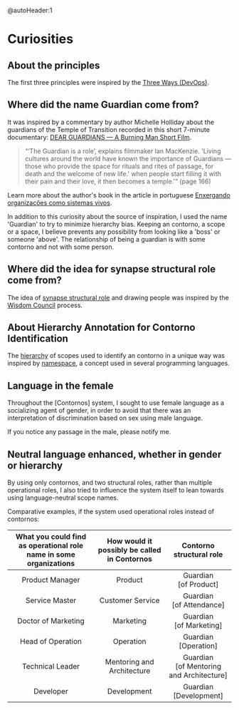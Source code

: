 @autoHeader:1


# Curiosities

## About the principles
The first three principles were inspired by the [Three Ways (DevOps)](https://itrevolution.com/the-three-ways-principles-underpinning-devops/).

## Where did the name Guardian come from?
It was inspired by a commentary by author Michelle Holliday about the guardians of the Temple of Transition recorded in this short 7-minute documentary: [DEAR GUARDIANS — A Burning Man Short Film](https://www.youtube.com/watch?v=1Rdqven5MZI ).

> “‘The Guardian is a role’, explains filmmaker Ian MacKenzie. 'Living cultures around the world have known the importance of Guardians — those who provide the space for rituals and rites of passage, for death and the welcome of new life.' when people start filling it with their pain and their love, it then becomes a temple.'” (page 166)

Learn more about the author's book in the article in portuguese [Enxergando organizações como sistemas vivos](https://medium.com/tentaculus/organizacoes-como-sistemas-vivos-80d36e1011f3).

In addition to this curiosity about the source of inspiration, I used the name 'Guardian' to try to minimize hierarchy bias. Keeping an contorno, a scope or a space, I believe prevents any possibility from looking like a 'boss' or someone 'above'. The relationship of being a guardian is with some contorno and not with some person.

## Where did the idea for synapse structural role come from?
The idea of [synapse structural role](apps#synapse-structural-paper) and drawing people was inspired by the [Wisdom Council](https://www.wisedemocracy.org/3-wisdom-council-process.html) process.

## About Hierarchy Annotation for Contorno Identification
The [hierarchy](contornos#scope) of scopes used to identify an contorno in a unique way was inspired by [namespace](https://pt.wikipedia.org/wiki/Espa%C3%A7o_de_nomes), a concept used in several programming languages.

## Language in the female
Throughout the [Contornos] system, I sought to use female language as a socializing agent of gender, in order to avoid that there was an interpretation of discrimination based on sex using male language.

If you notice any passage in the male, please notify me.

## Neutral language enhanced, whether in gender or hierarchy
By using only contornos, and two structural roles, rather than multiple operational roles, I also tried to influence the system itself to lean towards using language-neutral scope names.

Comparative examples, if the system used operational roles instead of contornos:

| What you could find as operational role name in some organizations  | How would it possibly be called in Contornos | Contorno structural role
| :---: | :---: | :---: |
| Product Manager | Product | Guardian<br />[of Product] |
| Service Master | Customer Service | Guardian<br />[of Attendance] |
| Doctor of Marketing | Marketing | Guardian<br />[of Marketing] |
| Head of Operation | Operation | Guardian<br />[Operation] |
| Technical Leader | Mentoring and Architecture | Guardian<br />[of Mentoring and Architecture] |
| Developer | Development | Guardian<br />[Development] | 
